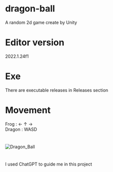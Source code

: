 # dragon-ball
 A random 2d game create by Unity

# Editor version
 2022.1.24f1

# Exe
 There are executable releases in Releases section
# Movement
Frog : ← ↑ →<br>
Dragon : WASD
# 
![Dragon_Ball](https://github.com/user-attachments/assets/f6bc7390-2f32-4230-8a12-dbeafc6a6005)

#
I used ChatGPT to guide me in this project
 

